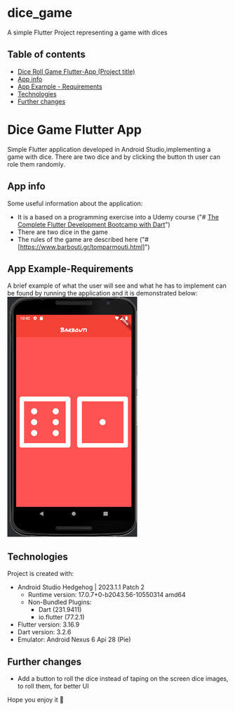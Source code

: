 # dice_game

A simple Flutter Project representing a game with dices

## Table of contents
* [Dice Roll Game Flutter-App (Project title)](#dice-game-flutter-app)
* [App info](#app-info)
* [App Example - Requirements](#app-example-requirements)
* [Technologies](#technologies)
* [Further changes](#further-changes)

# Dice Game Flutter App
Simple Flutter application developed in Android Studio,implementing a game with dice.
There are two dice and by clicking the button th user can role them randomly.

## App info
Some useful information about the application:
* It is a based on a programming exercise into a Udemy course ("# [The Complete Flutter Development Bootcamp with Dart](https://www.udemy.com/course/flutter-bootcamp-with-dart/)")
* There are two dice in the game
* The rules of the game are described here ("#[https://www.barbouti.gr/tomparmouti.html]")

## App Example-Requirements
A brief example of what the user will see and what he has to implement
can be found by running the application and it is demonstrated below:
![Alt text](/images/example.png "Barbouti")


## Technologies
Project is created with:
* Android Studio Hedgehog | 2023.1.1 Patch 2
    * Runtime version: 17.0.7+0-b2043.56-10550314 amd64
    *  Non-Bundled Plugins:
        * Dart (231.9411)
        * io.flutter (77.2.1)
* Flutter version: 3.16.9
* Dart version: 3.2.6
* Emulator: Android Nexus 6 Api 28 (Pie)

## Further changes
* Add a button to roll the dice instead of taping on the screen dice images, to roll them, for better UI


Hope you enjoy it 🧡
